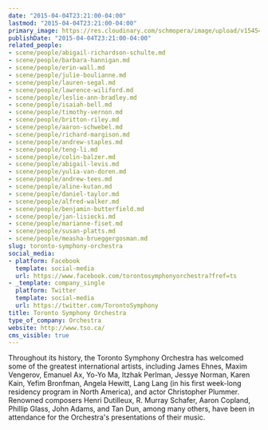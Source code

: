 ```yaml
---
date: "2015-04-04T23:21:00-04:00"
lastmod: "2015-04-04T23:21:00-04:00"
primary_image: https://res.cloudinary.com/schmopera/image/upload/v1545409169/media/webhook-uploads/1428204066553/mzl.yxwpofpn.jpg.jpg
publishDate: "2015-04-04T23:21:00-04:00"
related_people:
- scene/people/abigail-richardson-schulte.md
- scene/people/barbara-hannigan.md
- scene/people/erin-wall.md
- scene/people/julie-boulianne.md
- scene/people/lauren-segal.md
- scene/people/lawrence-wiliford.md
- scene/people/leslie-ann-bradley.md
- scene/people/isaiah-bell.md
- scene/people/timothy-vernon.md
- scene/people/britton-riley.md
- scene/people/aaron-schwebel.md
- scene/people/richard-margison.md
- scene/people/andrew-staples.md
- scene/people/teng-li.md
- scene/people/colin-balzer.md
- scene/people/abigail-levis.md
- scene/people/yulia-van-doren.md
- scene/people/andrew-tees.md
- scene/people/aline-kutan.md
- scene/people/daniel-taylor.md
- scene/people/alfred-walker.md
- scene/people/benjamin-butterfield.md
- scene/people/jan-lisiecki.md
- scene/people/marianne-fiset.md
- scene/people/susan-platts.md
- scene/people/measha-brueggergosman.md
slug: toronto-symphony-orchestra
social_media:
- platform: Facebook
  template: social-media
  url: https://www.facebook.com/torontosymphonyorchestra?fref=ts
- _template: company_single
  platform: Twitter
  template: social-media
  url: https://twitter.com/TorontoSymphony
title: Toronto Symphony Orchestra
type_of_company: Orchestra
website: http://www.tso.ca/
cms_visible: true
---
```


<p>
	Throughout its history, the Toronto Symphony Orchestra has welcomed some of the greatest international artists, including James Ehnes, Maxim Vengerov, Emanuel Ax, Yo-Yo Ma, Itzhak Perlman, Jessye Norman, Karen Kain, Yefim Bronfman, Angela Hewitt, Lang Lang (in his first week-long residency program in North America), and actor Christopher Plummer. Renowned composers Henri Dutilleux, R. Murray Schafer, Aaron Copland, Phillip Glass, John Adams, and Tan Dun, among many others, have been in attendance for the Orchestra's presentations of their music.
</p>
